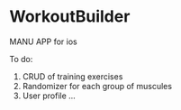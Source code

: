 # WorkoutBuilder
MANU APP for ios

To do:
1) CRUD of training exercises
2) Randomizer for each group of muscules
3) User profile
...
